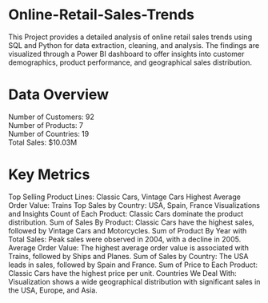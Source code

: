# Online-Retail-Sales-Trends
This Project provides a detailed analysis of online retail sales trends using SQL and Python for data extraction, cleaning, and analysis. The findings are visualized through a Power BI dashboard to offer insights into customer demographics, product performance, and geographical sales distribution.

# Data Overview
Number of Customers: 92  
Number of Products: 7  
Number of Countries: 19  
Total Sales: $10.03M  
# Key Metrics
Top Selling Product Lines: Classic Cars, Vintage Cars
Highest Average Order Value: Trains
Top Sales by Country: USA, Spain, France
Visualizations and Insights
Count of Each Product:
Classic Cars dominate the product distribution.
Sum of Sales By Product:
Classic Cars have the highest sales, followed by Vintage Cars and Motorcycles.
Sum of Product By Year with Total Sales:
Peak sales were observed in 2004, with a decline in 2005.
Average Order Value:
The highest average order value is associated with Trains, followed by Ships and Planes.
Sum of Sales by Country:
The USA leads in sales, followed by Spain and France.
Sum of Price to Each Product:
Classic Cars have the highest price per unit.
Countries We Deal With:
Visualization shows a wide geographical distribution with significant sales in the USA, Europe, and Asia.
